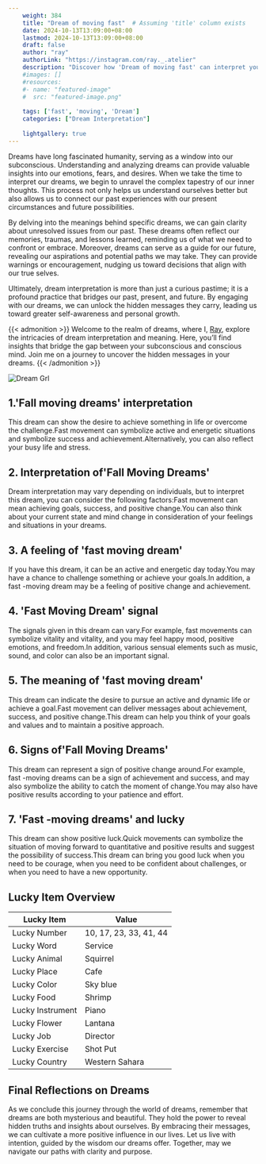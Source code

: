 ```yaml
---
    weight: 384
    title: "Dream of moving fast"  # Assuming 'title' column exists
    date: 2024-10-13T13:09:00+08:00
    lastmod: 2024-10-13T13:09:00+08:00
    draft: false
    author: "ray"
    authorLink: "https://instagram.com/ray._.atelier"
    description: "Discover how 'Dream of moving fast' can interpret your future and uncover its significant meanings in your life."
    #images: []
    #resources:
    #- name: "featured-image"
    #  src: "featured-image.png"
    
    tags: ['fast', 'moving', 'Dream']
    categories: ["Dream Interpretation"]
    
    lightgallery: true
---
```

    
Dreams have long fascinated humanity, serving as a window into our subconscious. Understanding and analyzing dreams can provide valuable insights into our emotions, fears, and desires. When we take the time to interpret our dreams, we begin to unravel the complex tapestry of our inner thoughts. This process not only helps us understand ourselves better but also allows us to connect our past experiences with our present circumstances and future possibilities.

By delving into the meanings behind specific dreams, we can gain clarity about unresolved issues from our past. These dreams often reflect our memories, traumas, and lessons learned, reminding us of what we need to confront or embrace. Moreover, dreams can serve as a guide for our future, revealing our aspirations and potential paths we may take. They can provide warnings or encouragement, nudging us toward decisions that align with our true selves.

Ultimately, dream interpretation is more than just a curious pastime; it is a profound practice that bridges our past, present, and future. By engaging with our dreams, we can unlock the hidden messages they carry, leading us toward greater self-awareness and personal growth.

{{< admonition >}}
Welcome to the realm of dreams, where I, [Ray](https://instagram.com/ray._.atelier), explore the intricacies of dream interpretation and meaning. Here, you’ll find insights that bridge the gap between your subconscious and conscious mind. Join me on a journey to uncover the hidden messages in your dreams.
{{< /admonition >}}

![Dream Grl](https://cdn.pixabay.com/photo/2017/11/02/03/35/gothic-2910057_1280.jpg "Dream Grl")

## 1.'Fall moving dreams' interpretation
This dream can show the desire to achieve something in life or overcome the challenge.Fast movement can symbolize active and energetic situations and symbolize success and achievement.Alternatively, you can also reflect your busy life and stress.

## 2. Interpretation of'Fall Moving Dreams'
Dream interpretation may vary depending on individuals, but to interpret this dream, you can consider the following factors:Fast movement can mean achieving goals, success, and positive change.You can also think about your current state and mind change in consideration of your feelings and situations in your dreams.

## 3. A feeling of 'fast moving dream'
If you have this dream, it can be an active and energetic day today.You may have a chance to challenge something or achieve your goals.In addition, a fast -moving dream may be a feeling of positive change and achievement.

## 4. 'Fast Moving Dream' signal
The signals given in this dream can vary.For example, fast movements can symbolize vitality and vitality, and you may feel happy mood, positive emotions, and freedom.In addition, various sensual elements such as music, sound, and color can also be an important signal.

## 5. The meaning of 'fast moving dream'
This dream can indicate the desire to pursue an active and dynamic life or achieve a goal.Fast movement can deliver messages about achievement, success, and positive change.This dream can help you think of your goals and values and to maintain a positive approach.

## 6. Signs of'Fall Moving Dreams'
This dream can represent a sign of positive change around.For example, fast -moving dreams can be a sign of achievement and success, and may also symbolize the ability to catch the moment of change.You may also have positive results according to your patience and effort.

## 7. 'Fast -moving dreams' and lucky
This dream can show positive luck.Quick movements can symbolize the situation of moving forward to quantitative and positive results and suggest the possibility of success.This dream can bring you good luck when you need to be courage, when you need to be confident about challenges, or when you need to have a new opportunity.

## Lucky Item Overview
| Lucky Item          | Value              |
|---------------|--------------------|
| Lucky Number        | 10, 17, 23, 33, 41, 44  |
| Lucky Word          | Service |
| Lucky Animal        | Squirrel |
| Lucky Place         | Cafe     |
| Lucky Color         | Sky blue     |
| Lucky Food          | Shrimp      |
| Lucky Instrument    | Piano |
| Lucky Flower        | Lantana    |
| Lucky Job           | Director       |
| Lucky Exercise      | Shot Put  |
| Lucky Country       | Western Sahara    |


##  Final Reflections on Dreams

As we conclude this journey through the world of dreams, remember that dreams are both mysterious and beautiful. They hold the power to reveal hidden truths and insights about ourselves. By embracing their messages, we can cultivate a more positive influence in our lives. Let us live with intention, guided by the wisdom our dreams offer. Together, may we navigate our paths with clarity and purpose.
